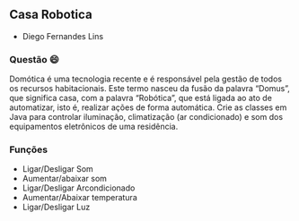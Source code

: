 ## Casa Robotica

- Diego Fernandes Lins

### Questão 😄

Domótica é uma tecnologia recente e é responsável pela gestão de todos os recursos habitacionais. Este termo nasceu da fusão da palavra “Domus”, que significa casa, com a palavra “Robótica”, que está ligada ao ato de automatizar, isto é, realizar ações de forma automática. Crie as classes em Java para controlar iluminação, climatização (ar condicionado) e som dos equipamentos eletrônicos de uma residência.

### Funções

- Ligar/Desligar Som
- Aumentar/abaixar som
- Ligar/Desligar Arcondicionado
- Aumentar/Abaixar temperatura
- Ligar/Desligar Luz
